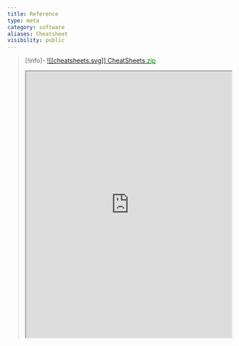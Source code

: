 ```yaml
---
title: Reference
type: meta
category: software
aliases: Cheatsheet
visibility: public
---
```

 
> [!info]- <a href="https://cheatsheets.zip/" class="flex font-medium items-center justify-center md:justify-start text-slate-800 dark:text-slate-300">![[cheatsheets.svg]] CheatSheets<span style="color: green;">.zip</span></a>
> <iframe title="" src="https://cheatsheets.zip/" width="100%" height="600"></iframe>
